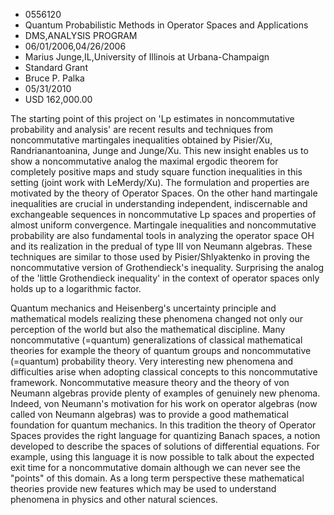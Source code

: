 
* 0556120
* Quantum Probabilistic Methods in Operator Spaces and Applications
* DMS,ANALYSIS PROGRAM
* 06/01/2006,04/26/2006
* Marius Junge,IL,University of Illinois at Urbana-Champaign
* Standard Grant
* Bruce P. Palka
* 05/31/2010
* USD 162,000.00

The starting point of this project on 'Lp estimates in noncommutative
probability and analysis' are recent results and techniques from noncommutative
martingales inequalities obtained by Pisier/Xu, Randrianantoanina, Junge and
Junge/Xu. This new insight enables us to show a noncommutative analog the
maximal ergodic theorem for completely positive maps and study square function
inequalities in this setting (joint work with LeMerdy/Xu). The formulation and
properties are motivated by the theory of Operator Spaces. On the other hand
martingale inequalities are crucial in understanding independent, indiscernable
and exchangeable sequences in noncommutative Lp spaces and properties of almost
uniform convergence. Martingale inequalities and noncommutative probability are
also fundamental tools in analyzing the operator space OH and its realization in
the predual of type III von Neumann algebras. These techniques are similar to
those used by Pisier/Shlyaktenko in proving the noncommutative version of
Grothendieck's inequality. Surprising the analog of the 'little Grothendieck
inequality' in the context of operator spaces only holds up to a logarithmic
factor.

Quantum mechanics and Heisenberg's uncertainty principle and mathematical models
realizing these phenomena changed not only our perception of the world but also
the mathematical discipline. Many noncommutative (=quantum) generalizations of
classical mathematical theories for example the theory of quantum groups and
noncommutative (=quantum) probability theory. Very interesting new phenomena and
difficulties arise when adopting classical concepts to this noncommutative
framework. Noncommutative measure theory and the theory of von Neumann algebras
provide plenty of examples of genuinely new phenoma. Indeed, von Neumann's
motivation for his work on operator algebras (now called von Neumann algebras)
was to provide a good mathematical foundation for quantum mechanics. In this
tradition the theory of Operator Spaces provides the right language for
quantizing Banach spaces, a notion developed to describe the spaces of solutions
of differential equations. For example, using this language it is now possible
to talk about the expected exit time for a noncommutative domain although we can
never see the "points" of this domain. As a long term perspective these
mathematical theories provide new features which may be used to understand
phenomena in physics and other natural sciences.
